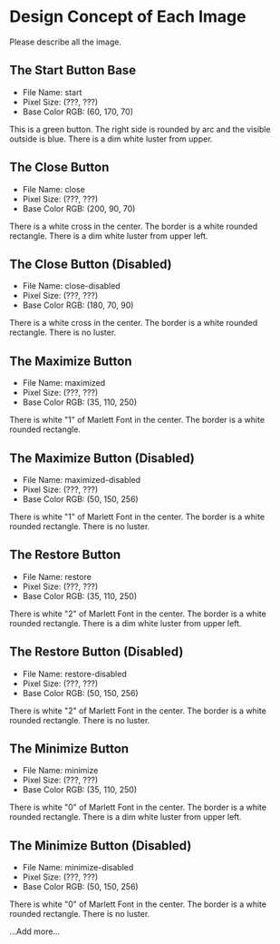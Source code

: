 # Design Concept of Each Image

Please describe all the image.

## The Start Button Base

- File Name: start
- Pixel Size: (???, ???)
- Base Color RGB: (60, 170, 70)

This is a green button.
The right side is rounded by arc and the visible outside is blue.
There is a dim white luster from upper.

## The Close Button

- File Name: close
- Pixel Size: (???, ???)
- Base Color RGB: (200, 90, 70)

There is a white cross in the center.
The border is a white rounded rectangle.
There is a dim white luster from upper left.

## The Close Button (Disabled)

- File Name: close-disabled
- Pixel Size: (???, ???)
- Base Color RGB: (180, 70, 90)

There is a white cross in the center.
The border is a white rounded rectangle.
There is no luster.

## The Maximize Button

- File Name: maximized
- Pixel Size: (???, ???)
- Base Color RGB: (35, 110, 250)

There is white "1" of Marlett Font in the center.
The border is a white rounded rectangle.

## The Maximize Button (Disabled)

- File Name: maximized-disabled
- Pixel Size: (???, ???)
- Base Color RGB: (50, 150, 256)

There is white "1" of Marlett Font in the center.
The border is a white rounded rectangle.
There is no luster.

## The Restore Button

- File Name: restore
- Pixel Size: (???, ???)
- Base Color RGB: (35, 110, 250)

There is white "2" of Marlett Font in the center.
The border is a white rounded rectangle.
There is a dim white luster from upper left.

## The Restore Button (Disabled)

- File Name: restore-disabled
- Pixel Size: (???, ???)
- Base Color RGB: (50, 150, 256)

There is white "2" of Marlett Font in the center.
The border is a white rounded rectangle.
There is no luster.

## The Minimize Button

- File Name: minimize
- Pixel Size: (???, ???)
- Base Color RGB: (35, 110, 250)

There is white "0" of Marlett Font in the center.
The border is a white rounded rectangle.
There is a dim white luster from upper left.

## The Minimize Button (Disabled)

- File Name: minimize-disabled
- Pixel Size: (???, ???)
- Base Color RGB: (50, 150, 256)

There is white "0" of Marlett Font in the center.
The border is a white rounded rectangle.
There is no luster.

...Add more...
